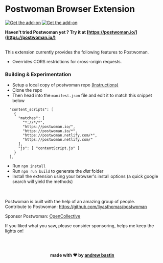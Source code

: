 # Postwoman Browser Extension

<a href="https://chrome.google.com/webstore/detail/postwoman-extension-for-c/amknoiejhlmhancpahfcfcfhllgkpbld">![Get the add-on](https://developer.chrome.com/webstore/images/ChromeWebStore_Badge_v2_206x58.png)</a>
<a href="https://addons.mozilla.org/en-US/firefox/addon/postwoman/">![Get the add-on](https://addons.cdn.mozilla.net/static/img/addons-buttons/AMO-button_2.png)</a>

**Haven't tried Postwoman yet ? Try it at [https://postwoman.io/](https://postwoman.io/)**

<br />
This extension currently provides the following features to Postwoman.

- Overrides CORS restrictions for cross-origin requests.


### Building & Experimentation
- Setup a local copy of postwoman repo [(Instructions)](https://github.com/liyasthomas/postwoman#developing-)
- Clone the repo
- Then head into the `manifest.json` file and edit it to match this snippet below

```
  "content_scripts": [
    {
      "matches": [
        "*://*/*",
        "https://postwoman.io/",
        "https://postwoman.io/*",
        "https://postwoman.netlify.com/*",
        "https://postwoman.netlify.com/"
      ],
      "js": [ "contentScript.js" ]
    }
  ],
```
- Run `npm install`
- Run `npm run build` to generate the *dist* folder
- Install the extension using your browser's install options (a quick google search will yield the methods)

<br />
<br />
Postwoman is built with the help of an amazing group of people.
<br />
Contribute to Postwoman: <a href="https://github.com/liyasthomas/postwoman">https://github.com/liyasthomas/postwoman</a>
<br/>

Sponsor Postwoman: [OpenCollective](https://opencollective.com/postwoman)


If you liked what you saw, please consider sponsoring, helps me keep the lights on!

<br />
<br />
<p align="center"><b>made with ❤️ by <a href="https://github.com/AndrewBastin">andrew bastin</a></b></p>


